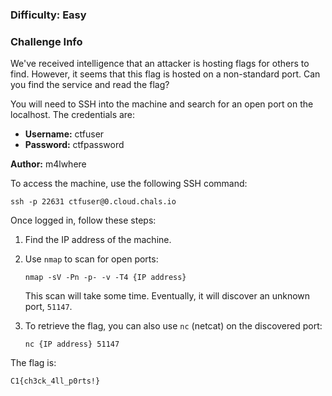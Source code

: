 ### Difficulty: Easy

### Challenge Info

We've received intelligence that an attacker is hosting flags for others to find. However, it seems that this flag is hosted on a non-standard port. Can you find the service and read the flag?

You will need to SSH into the machine and search for an open port on the localhost. The credentials are:
- **Username:** ctfuser
- **Password:** ctfpassword

**Author:** m4lwhere

To access the machine, use the following SSH command:
```
ssh -p 22631 ctfuser@0.cloud.chals.io
```

Once logged in, follow these steps:

1. Find the IP address of the machine.
2. Use `nmap` to scan for open ports:
   ```
   nmap -sV -Pn -p- -v -T4 {IP address}
   ```
   This scan will take some time. Eventually, it will discover an unknown port, `51147`.

3. To retrieve the flag, you can also use `nc` (netcat) on the discovered port:
   ```
   nc {IP address} 51147
   ```

The flag is:
```
C1{ch3ck_4ll_p0rts!}
```
